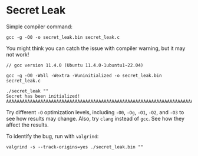 # Secret Leak

Simple compiler command:
```
gcc -g -O0 -o secret_leak.bin secret_leak.c
```

You might think you can catch the issue with compiler warning, but it may not work!

```
// gcc version 11.4.0 (Ubuntu 11.4.0-1ubuntu1~22.04) 

gcc -g -O0 -Wall -Wextra -Wuninitialized -o secret_leak.bin secret_leak.c

./secret_leak ""
Secret has been initialized!
AAAAAAAAAAAAAAAAAAAAAAAAAAAAAAAAAAAAAAAAAAAAAAAAAAAAAAAAAAAAAAAAAAAAAAAAAAAAAAAAAAAAAAAAAAAAAAAAAAAAAAAAAAAAAAAAAAAAAAAAAAAAAAA
```

Try different `-O` optimization levels, including `-O0`, `-Og`, `-O1`, `-O2`, and `-O3` to see how results may change. Also, try `clang` instead of `gcc`. See how they affect the results.

To identify the bug, run with `valgrind`:
```
valgrind -s --track-origins=yes ./secret_leak.bin ""
```

